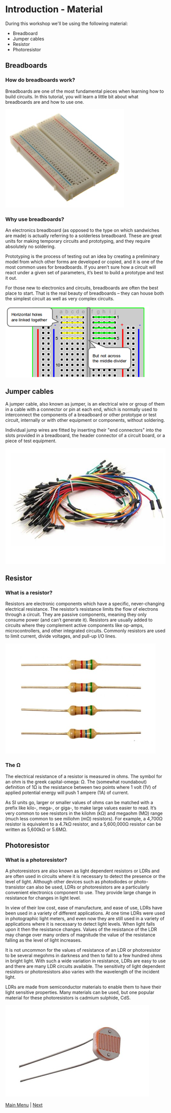 # Introduction - Material

During this workshop we'll be using the following material:

* Breadboard
* Jumper cables
* Resistor
* Photoresistor


## Breadboards

### How do breadboards work? 
Breadboards are one of the most fundamental pieces when learning how to build circuits. In this tutorial, you will learn a little bit about what breadboards are and how to use one.

![Breadboard](./images/Breadboard.jpg)

### Why use breadboards?

An electronics breadboard (as opposed to the type on which sandwiches are made) is actually referring to a solderless breadboard. These are great units for making temporary circuits and prototyping, and they require absolutely no soldering.

Prototyping is the process of testing out an idea by creating a preliminary model from which other forms are developed or copied, and it is one of the most common uses for breadboards. If you aren’t sure how a circuit will react under a given set of parameters, it’s best to build a prototype and test it out.

For those new to electronics and circuits, breadboards are often the best place to start. That is the real beauty of breadboards – they can house both the simplest circuit as well as very complex circuits.

![Breadboard](./images/Breadboard1.png)

## Jumper cables

A jumper cable, also known as jumper, is an electrical wire or group of them in a cable with a connector or pin at each end, which is normally used to interconnect the components of a breadboard or other prototype or test circuit, internally or with other equipment or components, without soldering.

Individual jump wires are fitted by inserting their "end connectors" into the slots provided in a breadboard, the header connector of a circuit board, or a piece of test equipment.

![Jumper cables](./images/JumperCables.jpg)

## Resistor

### What is a resistor?

Resistors are electronic components which have a specific, never-changing electrical resistance. The resistor’s resistance limits the flow of electrons through a circuit. They are passive components, meaning they only consume power (and can’t generate it). Resistors are usually added to circuits where they complement active components like op-amps, microcontrollers, and other integrated circuits. Commonly resistors are used to limit current, divide voltages, and pull-up I/O lines.

![Resistor](./images/Resistor.jpg)

### The Ω

The electrical resistance of a resistor is measured in ohms. The symbol for an ohm is the greek capital-omega: Ω. The (somewhat roundabout) definition of 1Ω is the resistance between two points where 1 volt (1V) of applied potential energy will push 1 ampere (1A) of current.

As SI units go, larger or smaller values of ohms can be matched with a prefix like kilo-, mega-, or giga-, to make large values easier to read. It’s very common to see resistors in the kilohm (kΩ) and megaohm (MΩ) range (much less common to see miliohm (mΩ) resistors). For example, a 4,700Ω resistor is equivalent to a 4.7kΩ resistor, and a 5,600,000Ω resistor can be written as 5,600kΩ or 5.6MΩ.

## Photoresistor

### What is a photoresistor?

A photoresistors are also known as light dependent resistors or LDRs and are often used in circuits where it is necessary to detect the presence or the level of light. Although other devices such as photodiodes or photo-transistor can also be used, LDRs or photoresistors are a particularly convenient electronics component to use. They provide large change in resistance for changes in light level.

In view of their low cost, ease of manufacture, and ease of use, LDRs have been used in a variety of different applications. At one time LDRs were used in photographic light meters, and even now they are still used in a variety of applications where it is necessary to detect light levels. When light falls upon it then the resistance changes. Values of the resistance of the LDR may change over many orders of magnitude the value of the resistance falling as the level of light increases.

It is not uncommon for the values of resistance of an LDR or photoresistor to be several megohms in darkness and then to fall to a few hundred ohms in bright light. With such a wide variation in resistance, LDRs are easy to use and there are many LDR circuits available. The sensitivity of light dependent resistors or photoresistors also varies with the wavelength of the incident light.

LDRs are made from semiconductor materials to enable them to have their light sensitive properties. Many materials can be used, but one popular material for these photoresistors is cadmium sulphide, CdS.

![Photoresistor](./images/Photoresistor.jpg)


[Main Menu](../readme.md) | [Next](./helloworld.md)
